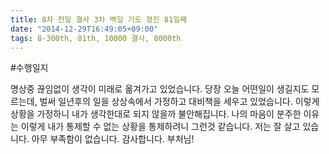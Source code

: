 ```yaml
---
title: 8차 천일 결사 3차 백일 기도 정진 81일째
date: "2014-12-29T16:49:05+09:00"
tags: 8-300th, 81th, 10000 결사, 8000th
---
```


#수행일지

명상중 끊임없이 생각이 미래로 옮겨가고 있었습니다. 당장 오늘 어떤일이 생길지도 모르는데, 벌써 일년후의 일을 상상속에서 가정하고 대비책을 세우고 있었습니다. 이렇게 상황을 가정하니 내가 생각한대로 되지 않을까 불안해집니다. 나의 마음이 분주한 이유는 이렇게 내가 통제할 수 없는 상황을 통제하려니 그런것 같습니다. 저는 잘 살고 있습니다. 아무 부족함이 없습니다. 감사합니다. 부처님!
